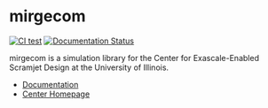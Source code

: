 # mirgecom

[![CI test](https://github.com/illinois-ceesd/mirgecom/workflows/CI%20test/badge.svg)](https://github.com/illinois-ceesd/mirgecom/actions?query=workflow%3A%22CI+test%22+branch%3Amaster)
[![Documentation Status](https://readthedocs.org/projects/mirgecom/badge/?version=latest)](https://mirgecom.readthedocs.io/en/latest/?badge=latest)

mirgecom is a simulation library for the
Center for Exascale-Enabled Scramjet Design at the University
of Illinois.

- [Documentation](https://mirgecom.readthedocs.io/en/latest/)
- [Center Homepage](https://ceesd.ncsa.illinois.edu)
